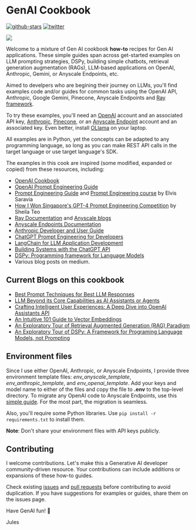 # GenAI Cookbook

<a href="https://github.com/dmatrix/genai-cookbook"><img src="https://img.shields.io/github/stars/dmatrix/genai-cookbook" alt="github-stars"></a>
<a href="https://twitter.com/2twitme"><img src="https://img.shields.io/twitter/follow/2twitme?label=Follow" alt="twitter"></a>

<img src=images/gen_ai_cookbook_img_1.png>

Welcome to a mixture of Gen AI cookbook **how-to** recipes for Gen AI applications. These simple guides span across get-started examples on LLM prompting strategies, DSPy, building simple chatbots, retrieval generation augmentation (RAGs), LLM-based applications on OpenAI, Anthropic, Gemini, or Anyscale Endpoints, etc. 

Aimed to develpers who are begining their journey on LLMs, you'll find examples code and/or guides for common tasks using the OpenAI API, Anthropic, Google Gemini, Pinecone, Anyscale Endpoints and [Ray framework](https://www.ray.io/). 

To try these examples, you'll need an [OpenAI](https://platform.openai.com/docs/introduction) account and an associated API key, [Anthropic](https://docs.anthropic.com/claude/docs/intro-to-claude), [Pinecone](https://www.pinecone.io/pricing/), or an [Anyscale Endpoint](https://www.anyscale.com/get-started) account and an associated key. Even better, install [OLlama](https://ollama.com/) on your laptop. 

All examples are in Python, yet the concepts can be adapted to any programming language, so long as you can make REST API calls in the target language or use target language's SDK.

The examples in this cook are inspired (some modified, expanded or copied) from these resources, including:

 * [OpenAI Cookbook](https://github.com/openai/openai-cookbook)
 * [OpenAI Prompt Engineering Guide](https://platform.openai.com/docs/guides/prompt-engineering)
 * [Prompt Engineering Guide](https://www.promptingguide.ai/introduction) and [Prompt Engineering course](https://maven.com/dair-ai/prompt-engineering-llms?promoCode=MAVENMONDAY) by Elvis Saravia
 * [How I Won Singapore's GPT-4 Prompt Engineering Competition](https://towardsdatascience.com/how-i-won-singapores-gpt-4-prompt-engineering-competition-34c195a93d41) by Sheila Teo
 * [Ray Documentation](https://docs.ray.io/en/latest/) and [Anyscale blogs](https://www.anyscale.com/blog)
 * [Anyscale Endpoints Documentation](https://docs.endpoints.anyscale.com/)
 * [Anthropic Developer and User Guide](https://docs.anthropic.com/claude/docs/intro-to-claude)
 * [ChatGPT Prompt Engineering for Developers](https://learn.deeplearning.ai/chatgpt-prompt-eng/lesson/1/introduction)
 * [LangChain for LLM Application Development](https://learn.deeplearning.ai/langchain/lesson/1/introduction)
 * [Building Systems with the ChatGPT API](https://learn.deeplearning.ai/chatgpt-building-system/lesson/1/introduction)
 * [DSPy: Programming framework for Language Models](https://dspy-docs.vercel.app/docs/intro)
 * Various blog posts on medium.

 ## Current Blogs on this cookbook

 * [Best Prompt Techniques for Best LLM Responses](https://medium.com/the-modern-scientist/best-prompt-techniques-for-best-llm-responses-24d2ff4f6bca)
* [LLM Beyond its Core Capabilities as AI Assistants or Agents](https://medium.com/@2twitme/llm-beyond-its-core-capabilities-as-ai-assistants-or-agents-704ffb972934)
* [Crafting Intelligent User Experiences: A Deep Dive into OpenAI Assistants API](https://medium.com/@2twitme/crafting-intelligent-user-experiences-a-deep-dive-into-openai-assistants-api-00439ace108a)
* [An Intuitive 101 Guide to Vector Embeddings](https://medium.com/@2twitme/an-intuitive-101-guide-to-vector-embeddings-ffde295c3558)
* [An Exploratory Tour of Retrieval Augmented Generation (RAG) Paradigm](https://medium.com/@2twitme/an-exploratory-tour-of-retrieval-augmented-generation-rag-paradigm-3940c1947d27)
* [An Exploratory Tour of DSPy: A Framework for Programing Language Models, not Prompting](https://medium.com/@2twitme/an-exploratory-tour-of-dspy-a-framework-for-programing-language-models-not-prompting-711bc4a56376)

## Environment files
Since I use either OpenAI, Anthropic, or Anyscale Endpoints, I provide three environment template files: *env_anyscale_template*, *env_anthropic_template*, and *env_openai_template*. Add your keys and model name to either of the files and copy the file to **.env** to the top-level directory. To migrate any OpenAI code to Anyscale Endpoints, use this [simple guide](https://docs.endpoints.anyscale.com/guides/migrate-from-openai/). For the most part, the migration is seamless.

Also, you'll require some Python libraries. Use `pip install -r requirements.txt` to install them.

**Note**: Don't share your environment files with API keys publicly.

## Contributing
I welcome contributions. Let's make this a Generative AI developer community-driven resource. Your contributions can include additions or expansions of these how-to guides.

Check existing [issues](https://github.com/dmatrix/genai-cookbook/issues) and [pull requests](https://github.com/dmatrix/genai-cookbook/pulls) before contributing to avoid duplication. If you have suggestions for examples or guides, share them on the issues page.


Have GenAI fun! 🥳️

Jules
